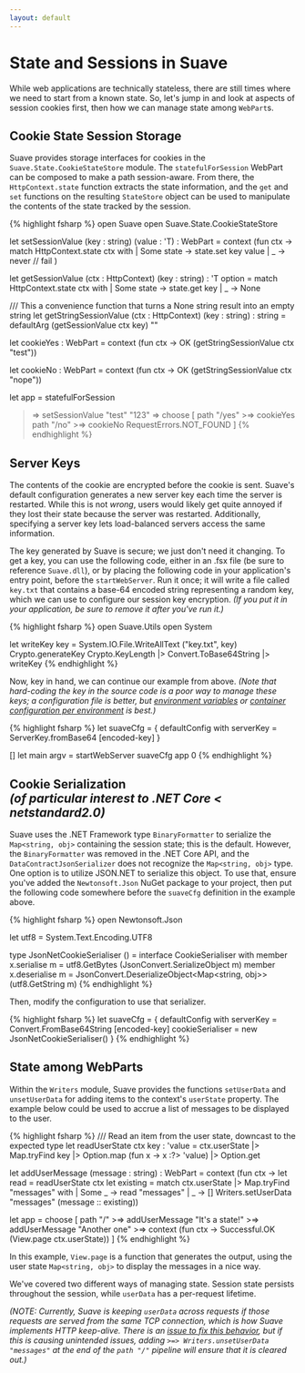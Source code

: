 ```yaml
---
layout: default
---
```


State and Sessions in Suave
===========================

While web applications are technically stateless, there are still times where we need to start from a known state.  So, let's jump in and look at aspects of session cookies first, then how we can manage state among `WebPart`s.

Cookie State Session Storage
----------------------------

Suave provides storage interfaces for cookies in the `Suave.State.CookieStateStore` module.  The `statefulForSession` WebPart can be composed to make a path session-aware.  From there, the `HttpContext.state` function extracts the state information, and the `get` and `set` functions on the resulting `StateStore` object can be used to manipulate the contents of the state tracked by the session.

{% highlight fsharp %}
open Suave
open Suave.State.CookieStateStore

let setSessionValue (key : string) (value : 'T) : WebPart =
  context (fun ctx ->
    match HttpContext.state ctx with
    | Some state ->
        state.set key value
    | _ ->
        never // fail
    )

let getSessionValue (ctx : HttpContext) (key : string) : 'T option =
  match HttpContext.state ctx with
  | Some state ->
      state.get key
  | _ ->
      None

/// This a convenience function that turns a None string result into an empty string
let getStringSessionValue (ctx : HttpContext) (key : string) : string = 
  defaultArg (getSessionValue ctx key) ""

let cookieYes : WebPart =
  context (fun ctx -> OK (getStringSessionValue ctx "test"))

let cookieNo : WebPart =
  context (fun ctx -> OK (getStringSessionValue ctx "nope"))

let app =
  statefulForSession
  >=> setSessionValue "test" "123"
  >=> choose [
        path "/yes" >=> cookieYes
        path "/no" >=> cookieNo
        RequestErrors.NOT_FOUND
        ]
{% endhighlight %}

Server Keys
-----------

The contents of the cookie are encrypted before the cookie is sent. Suave's default configuration generates a new server key each time the server is restarted. While this is not _wrong_, users would likely get quite annoyed if they lost their state because the server was restarted. Additionally, specifying a server key lets load-balanced servers access the same information.

The key generated by Suave is secure; we just don't need it changing. To get a key, you can use the following code, either in an .fsx file (be sure to reference `Suave.dll`), or by placing the following code in your application's entry point, before the `startWebServer`. Run it once; it will write a file called `key.txt` that contains a base-64 encoded string representing a random key, which we can use to configure our session key encryption. _(If you put it in your application, be sure to remove it after you've run it.)_

{% highlight fsharp %} 
open Suave.Utils
open System

let writeKey key = System.IO.File.WriteAllText ("key.txt", key)
Crypto.generateKey Crypto.KeyLength
|> Convert.ToBase64String
|> writeKey
{% endhighlight %}

Now, key in hand, we can continue our example from above. _(Note that hard-coding the key in the source code is a poor way to manage these keys; a configuration file is better, but [environment variables](https://12factor.net/config) or [container configuration per environment](https://kubernetes.io/docs/concepts/configuration/secret/#using-secrets-as-environment-variables) is best.)_

{% highlight fsharp %}
let suaveCfg =
  { defaultConfig with
      serverKey = ServerKey.fromBase64 [encoded-key]
    }

[<EntryPoint>]
let main argv = 
  startWebServer suaveCfg app
  0 
{% endhighlight %}

Cookie Serialization<br>_(of particular interest to .NET Core < netstandard2.0)_
--------------------------------------------------------------------------------

Suave uses the .NET Framework type `BinaryFormatter` to serialize the `Map<string, obj>` containing the session state; this is the default. However, the `BinaryFormatter` was removed in the .NET Core API, and the `DataContractJsonSerializer` does not recognize the `Map<string, obj>` type. One option is to utilize JSON.NET to serialize this object. To use that, ensure you've added the `Newtonsoft.Json` NuGet package to your project, then put the following code somewhere before the `suaveCfg` definition in the example above.

{% highlight fsharp %}
open Newtonsoft.Json

let utf8 = System.Text.Encoding.UTF8

type JsonNetCookieSerialiser () =
  interface CookieSerialiser with
    member x.serialise m =
      utf8.GetBytes (JsonConvert.SerializeObject m)
    member x.deserialise m =
      JsonConvert.DeserializeObject<Map<string, obj>> (utf8.GetString m)
{% endhighlight %}

Then, modify the configuration to use that serializer.

{% highlight fsharp %}
let suaveCfg =
  { defaultConfig with
      serverKey = Convert.FromBase64String [encoded-key]
      cookieSerialiser = new JsonNetCookieSerialiser()
    }
{% endhighlight %}

State among WebParts
--------------------

Within the `Writers` module, Suave provides the functions `setUserData` and `unsetUserData` for adding items to the context's `userState` property.  The example below could be used to accrue a list of messages to be displayed to the user.

{% highlight fsharp %}
/// Read an item from the user state, downcast to the expected type
let readUserState ctx key : 'value =
  ctx.userState |> Map.tryFind key |> Option.map (fun x -> x :?> 'value) |> Option.get

let addUserMessage (message : string) : WebPart =
  context (fun ctx ->
    let read = readUserState ctx
    let existing =
      match ctx.userState |> Map.tryFind "messages" with
      | Some _ ->
          read "messages"
      | _ ->
          []
    Writers.setUserData "messages" (message :: existing))

let app =
  choose [
    path "/"
      >=> addUserMessage "It's a state!"
      >=> addUserMessage "Another one"
      >=> context (fun ctx -> Successful.OK (View.page ctx.userState))
    ]
{% endhighlight %}

In this example, `View.page` is a function that generates the output, using the user state `Map<string, obj>` to display the messages in a nice way.

We've covered two different ways of managing state.  Session state persists throughout the session, while `userData` has a per-request lifetime.

_(NOTE: Currently, Suave is keeping `userData` across requests if those requests are served from the same TCP connection, which is how Suave implements HTTP keep-alive.  There is an [issue to fix this behavior](https://github.com/SuaveIO/suave/issues/616), but if this is causing unintended issues, adding `>=> Writers.unsetUserData "messages"` at the end of the `path "/"` pipeline will ensure that it is cleared out.)_
